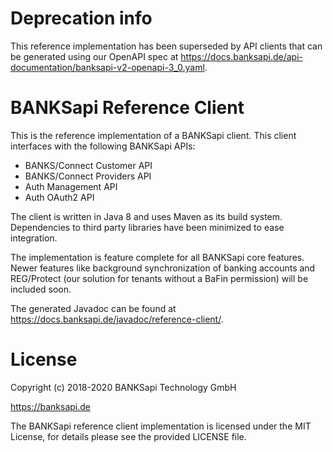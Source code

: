 # Deprecation info

This reference implementation has been superseded by API clients that
can be generated using our OpenAPI spec at
https://docs.banksapi.de/api-documentation/banksapi-v2-openapi-3_0.yaml.

# BANKSapi Reference Client

This is the reference implementation of a BANKSapi client. This client
interfaces with the following BANKSapi APIs:
* BANKS/Connect Customer API
* BANKS/Connect Providers API
* Auth Management API
* Auth OAuth2 API

The client is written in Java 8 and uses Maven as its build system.
Dependencies to third party libraries have been minimized to ease integration.

The implementation is feature complete for all BANKSapi core features. Newer
features like background synchronization of banking accounts and REG/Protect
(our solution for tenants without a BaFin permission) will be included soon.

The generated Javadoc can be found at
https://docs.banksapi.de/javadoc/reference-client/.

# License

Copyright (c) 2018-2020 BANKSapi Technology GmbH

https://banksapi.de

The BANKSapi reference client implementation is licensed under the MIT License,
for details please see the provided LICENSE file.

